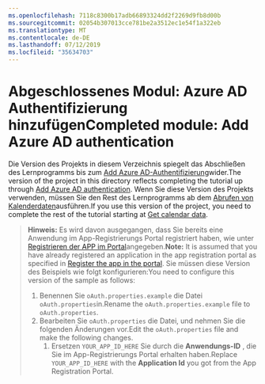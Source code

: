 ```yaml
---
ms.openlocfilehash: 7118c8300b17adb66893324dd2f2269d9fb8d00b
ms.sourcegitcommit: 02054b307013cce781be2a3512ec1e54f1a322eb
ms.translationtype: MT
ms.contentlocale: de-DE
ms.lasthandoff: 07/12/2019
ms.locfileid: "35634703"
---
```

# <a name="completed-module-add-azure-ad-authentication"></a><span data-ttu-id="d173c-101">Abgeschlossenes Modul: Azure AD Authentifizierung hinzufügen</span><span class="sxs-lookup"><span data-stu-id="d173c-101">Completed module: Add Azure AD authentication</span></span>

<span data-ttu-id="d173c-102">Die Version des Projekts in diesem Verzeichnis spiegelt das Abschließen des Lernprogramms bis zum [Add Azure AD-Authentifizierung](https://docs.microsoft.com/graph/tutorials/java?tutorial-step=3)wider.</span><span class="sxs-lookup"><span data-stu-id="d173c-102">The version of the project in this directory reflects completing the tutorial up through [Add Azure AD authentication](https://docs.microsoft.com/graph/tutorials/java?tutorial-step=3).</span></span> <span data-ttu-id="d173c-103">Wenn Sie diese Version des Projekts verwenden, müssen Sie den Rest des Lernprogramms ab dem [Abrufen von Kalenderdaten](https://docs.microsoft.com/graph/tutorials/java?tutorial-step=4)ausführen.</span><span class="sxs-lookup"><span data-stu-id="d173c-103">If you use this version of the project, you need to complete the rest of the tutorial starting at [Get calendar data](https://docs.microsoft.com/graph/tutorials/java?tutorial-step=4).</span></span>

> <span data-ttu-id="d173c-104">**Hinweis:** Es wird davon ausgegangen, dass Sie bereits eine Anwendung im App-Registrierungs Portal registriert haben, wie unter [Registrieren der APP im Portal](https://docs.microsoft.com/graph/tutorials/java?tutorial-step=2)angegeben.</span><span class="sxs-lookup"><span data-stu-id="d173c-104">**Note:** It is assumed that you have already registered an application in the app registration portal as specified in [Register the app in the portal](https://docs.microsoft.com/graph/tutorials/java?tutorial-step=2).</span></span> <span data-ttu-id="d173c-105">Sie müssen diese Version des Beispiels wie folgt konfigurieren:</span><span class="sxs-lookup"><span data-stu-id="d173c-105">You need to configure this version of the sample as follows:</span></span>
>
> 1. <span data-ttu-id="d173c-106">Benennen Sie `oAuth.properties.example` die Datei `oAuth.properties`in.</span><span class="sxs-lookup"><span data-stu-id="d173c-106">Rename the `oAuth.properties.example` file to `oAuth.properties`.</span></span>
> 1. <span data-ttu-id="d173c-107">Bearbeiten Sie `oAuth.properties` die Datei, und nehmen Sie die folgenden Änderungen vor.</span><span class="sxs-lookup"><span data-stu-id="d173c-107">Edit the `oAuth.properties` file and make the following changes.</span></span>
>     1. <span data-ttu-id="d173c-108">Ersetzen `YOUR_APP_ID_HERE` Sie durch die **Anwendungs-ID** , die Sie im App-Registrierungs Portal erhalten haben.</span><span class="sxs-lookup"><span data-stu-id="d173c-108">Replace `YOUR_APP_ID_HERE` with the **Application Id** you got from the App Registration Portal.</span></span>
